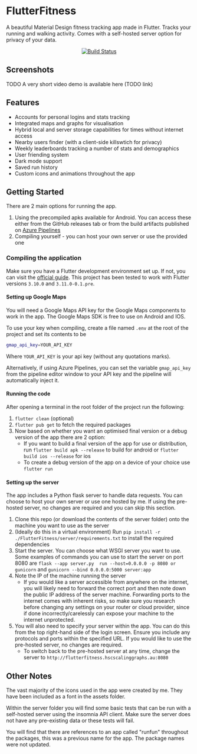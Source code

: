 
# FlutterFitness
A beautiful Material Design fitness tracking app made in Flutter. Tracks your running and walking activity. Comes with a self-hosted server option for privacy of your data.

<div align="center">
  <a href="https://dev.azure.com/muzammilahmad/FlutterFitness/_build/latest?definitionId=1&branchName=main">
    <img src="https://dev.azure.com/muzammilahmad/FlutterFitness/_apis/build/status%2FHackintoshwithUbuntu.FlutterFitness?branchName=main" alt="Build Status">
  </a>
</div>

## Screenshots

TODO
A very short video demo is available here (TODO link)

## Features
 - Accounts for personal logins and stats tracking
 - Integrated maps and graphs for visualisation
 - Hybrid local and server storage capabilities for times without internet access
 - Nearby users finder (with a client-side killswtich for privacy)
 - Weekly leaderboards tracking a number of stats and demographics
 - User friending system
 - Dark mode support
 - Saved run history
 - Custom icons and animations throughout the app

## Getting Started
There are 2 main options for running the app.
1. Using the precompiled apks available for Android. You can access these either from the GitHub releases tab or from the build artifacts published on [Azure Pipelines](https://dev.azure.com/muzammilahmad/FlutterFitness/_build)
2. Compiling yourself - you can host your own server or use the provided one

### Compiling the application
Make sure you have a Flutter development environment set up. If not, you can visit the [official guide](https://docs.flutter.dev/get-started/install). This project has been tested to work with Flutter versions `3.10.0` and `3.11.0-0.1.pre`.

#### Setting up Google Maps
You will need a Google Maps API key for the Google Maps components to work in the app. The Google Maps SDK is free to use on Android and IOS. 

To use your key when compiling, create a file named `.env` at the root of the project and set its contents to be 
```bash
gmap_api_key=YOUR_API_KEY
```  
Where `YOUR_API_KEY` is your api key (without any quotations marks).

Alternatively, if using Azure Pipelines, you can set the variable `gmap_api_key` from the pipeline editor window to your API key and the pipeline will automatically inject it.

#### Running the code
After opening a terminal in the root folder of the project run the following:
1. `flutter clean` (optional)
2. `flutter pub get` to fetch the required packages
3. Now based on whether you want an optimised final version or a debug version of the app there are 2 option:
    * If you want to build a final version of the app for use or distribution, run `flutter build apk --release` to build for android or `flutter build ios --release` for ios
    * To create a debug version of the app on a device of your choice use `flutter run`

#### Setting up the server
The app includes a Python flask server to handle data requests. You can choose to host your own server or use one hosted by me.
If using the pre-hosted server, no changes are required and you can skip this section.
1. Clone this repo (or download the contents of the server folder) onto the machine you want to use as the server
2. (Ideally do this in a virtual environment) Run `pip install -r ./FlutterFitness/server/requirements.txt` to install the required dependencies
3. Start the server. You can choose what WSGI server you want to use. Some examples of commands you can use to start the server on port 8080 are `flask --app server.py  run --host=0.0.0.0 -p 8080 or gunicorn` and `gunicorn --bind 0.0.0.0:5000 server:app`
4. Note the IP of the machine running the server
    * If you would like a server accessible from anywhere on the internet, you will likely need to forward the correct port and then note down the public IP address of the server machine. Forwarding ports to the internet comes with inherent risks, so make sure you research before changing any settings on your router or cloud provider, since if done incorrectly/carelessly can expose your machine to the internet unprotected.
5. You will also need to specify your server within the app. You can do this from the top right-hand side of the login screen. Ensure you include any protocols and ports within the specified URL. If you would like to use the pre-hosted server, no changes are required. 
    * To switch back to the pre-hosted server at any time, change the server to `http://flutterfitness.hscscalinggraphs.au:8080`

## Other Notes
The vast majority of the icons used in the app were created by me. They have been included as a font in the assets folder.

Within the server folder you will find some basic tests that can be run with a self-hosted server using the insomnia API client. Make sure the server does not have any pre-existing data or these tests will fail.

You will find that there are references to an app called "runfun" throughout the packages, this was a previous name for the app. The package names were not updated.
